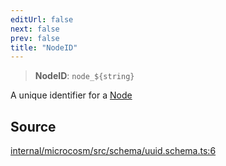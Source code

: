 ```yaml
---
editUrl: false
next: false
prev: false
title: "NodeID"
---
```


> **NodeID**: ```node_${string}```

A unique identifier for a [Node](../../../../../../api/type-aliases/node)

## Source

[internal/microcosm/src/schema/uuid.schema.ts:6](https://github.com/nodenogg-in/alpha-p2p/blob/c7367f2/internal/microcosm/src/schema/uuid.schema.ts#L6)
